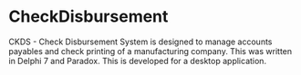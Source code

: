 # CheckDisbursement
CKDS - Check Disbursement System is designed to manage accounts payables and check printing of a manufacturing company. This was written in Delphi 7 and Paradox. This is developed for a desktop application. 


